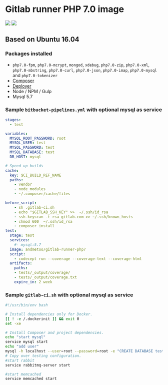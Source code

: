 # Gitlab runner PHP 7.0 image
[![](https://images.microbadger.com/badges/version/andmetoo/gitlab-runner-php7.svg)](https://microbadger.com/images/andmetoo/gitlab-runner-php7 "Get your own version badge on microbadger.com")
[![](https://images.microbadger.com/badges/image/andmetoo/gitlab-runner-php7.svg)](https://microbadger.com/images/andmetoo/gitlab-runner-php7 "Get your own image badge on microbadger.com")

## Based on Ubuntu 16.04

### Packages installed

- `php7.0-fpm`, `php7.0-mcrypt`, `mongod`, `xdebug`, `php7.0-zip`, `php7.0-xml`, `php7.0-mbstring`, `php7.0-curl`, `php7.0-json`, `php7.0-imap`, `php7.0-mysql` and `php7.0-tokenizer`
- [Composer](https://getcomposer.org/)
- [Deployer](https://github.com/deployphp/deployer)
- Node / NPM / Gulp 
- Mysql 5.7

### Sample `bitbucket-pipelines.yml` with optional mysql as service

```YAML
stages:
  - test

variables:
  MYSQL_ROOT_PASSWORD: root
  MYSQL_USER: test
  MYSQL_PASSWORD: test
  MYSQL_DATABASE: test
  DB_HOST: mysql

# Speed up builds
cache:
  key: $CI_BUILD_REF_NAME
  paths:
    - vendor
    - node_modules
    - ~/.composer/cache/files

before_script:
    - sh .gitlab-ci.sh
    - echo "$GITLAB_SSH_KEY" >>  ~/.ssh/id_rsa
    - ssh-keyscan -t rsa gitlab.com >> ~/.ssh/known_hosts
    - chmod 600  ~/.ssh/id_rsa
    - composer install
test:
  stage: test
  services:
    #- mysql:5.7
  image: andmetoo/gitlab-runner-php7
  script:
    - codecept run --coverage --coverage-text --coverage-html
  artifacts:
    paths:
    - tests/_output/coverage/
    - tests/_output/coverage.txt
    expire_in: 2 week
```
### Sample `gitlab-ci.sh` with optional mysql as service

```bash
#!/usr/bin/env bash

# Install dependencies only for Docker.
[[ ! -e /.dockerinit ]] && exit 0
set -xe

# Install Composer and project dependencies.
echo "start mysql"
service mysql start
echo "add user"
mysql -h localhost --user=root --password=root -e "CREATE DATABASE test;CREATE USER 'test'@'%' IDENTIFIED BY 'test';GRANT ALL PRIVILEGES ON *.* TO 'test'@'%'; FLUSH PRIVILEGES;"
# Copy over testing configuration.
#start rabbit
service rabbitmq-server start

#start memcached
service memcached start
```
